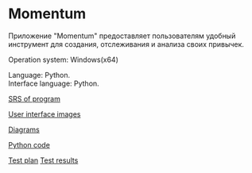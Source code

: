 # Momentum

Приложение "Momentum" предоставляет пользователям удобный инструмент для создания, отслеживания и анализа своих привычек.

Operation system: Windows(x64)

Language: Python.  
Interface language: Python.

[SRS of program](Requirements/SRS.md)

[User interface images]()

[Diagrams]()

[Python code]()


[Test plan]()
[Test results]()
